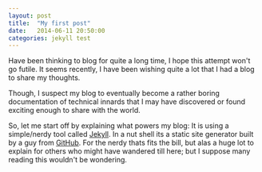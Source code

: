 ```yaml
---
layout: post
title:  "My first post"
date:   2014-06-11 20:50:00
categories: jekyll test
---
```


Have been thinking to blog for quite a long time, I hope this attempt won't go futile. It seems recently, I have been wishing quite a lot that I had a blog to share my thoughts.

Though, I suspect my blog to eventually become a rather boring documentation of technical innards that I may have discovered or found exciting enough to share with the world.

So, let me start off by explaining what powers my blog: It is using a simple/nerdy tool called [Jekyll][jekyll]. In a nut shell its a static site generator built by a guy from [GitHub][github]. For the nerdy thats fits the bill, but alas a huge lot to explain for others who might have wandered till here; but I suppose many reading this wouldn't be wondering.

[jekyll]: http://www.jekyllrb.com
[github]: http://www.github.com
